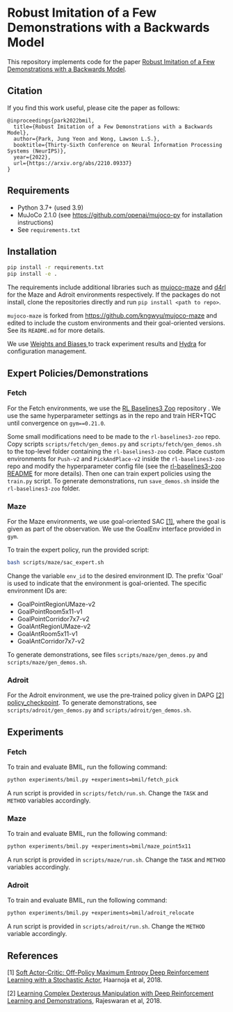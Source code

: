 # Robust Imitation of a Few Demonstrations with a Backwards Model

This repository implements code for the paper [Robust Imitation of a Few Demonstrations with a Backwards Model](https://arxiv.org/abs/2210.09337).

## Citation

If you find this work useful, please cite the paper as follows:
```
@inproceedings{park2022bmil,
  title={Robust Imitation of a Few Demonstrations with a Backwards Model},
  author={Park, Jung Yeon and Wong, Lawson L.S.},
  booktitle={Thirty-Sixth Conference on Neural Information Processing Systems (NeurIPS)},
  year={2022},
  url={https://arxiv.org/abs/2210.09337}
}
```

## Requirements

- Python 3.7+ (used 3.9)
- MuJoCo 2.1.0 (see https://github.com/openai/mujoco-py for installation instructions)
- See `requirements.txt`

## Installation

```bash
pip install -r requirements.txt
pip install -e .
```

The requirements include additional libraries such as [mujoco-maze](https://github.com/jypark0/mujoco-maze) and [d4rl](https://github.com/Farama-Foundation/D4RL) for the Maze and Adroit environments respectively.
If the packages do not install, clone the repositories directly and run `pip install <path to repo>`.

`mujoco-maze` is forked from https://github.com/kngwyu/mujoco-maze and edited to include the custom environments and their goal-oriented versions. See its `README.md` for more details.

We use [Weights and Biases ](https://wandb.ai/site) to track experiment results and [Hydra](https://hydra.cc/) for configuration management.

## Expert Policies/Demonstrations

### Fetch

For the Fetch environments, we use the [RL Baselines3 Zoo](https://github.com/DLR-RM/rl-baselines3-zoo.git) repository . We use the same hyperparameter settings as in the repo and train HER+TQC until convergence on `gym==0.21.0`.

Some small modifications need to be made to the `rl-baselines3-zoo` repo. Copy scripts `scripts/fetch/gen_demos.py` and `scripts/fetch/gen_demos.sh`  to the top-level folder containing the `rl-baselines3-zoo` code. Place custom environments for `Push-v2` and `PickAndPlace-v2` inside the `rl-baselines3-zoo` repo and modify the hyperparameter config file (see the [rl-baselines3-zoo README](https://github.com/DLR-RM/rl-baselines3-zoo/blob/master/README.md) for more details). Then one can train expert policies using the `train.py` script. To generate demonstrations, run `save_demos.sh` inside the `rl-baselines3-zoo` folder.

### Maze

For the Maze environments, we use goal-oriented SAC [[1]](#1), where the goal is given as part of the observation. We use the GoalEnv interface provided in `gym`.

To train the expert policy, run the provided script:

```bash
bash scripts/maze/sac_expert.sh
```

Change the variable `env_id` to the desired environment ID. The prefix 'Goal' is used to indicate that the environment is goal-oriented.
The specific environment IDs are:
- GoalPointRegionUMaze-v2
- GoalPointRoom5x11-v1
- GoalPointCorridor7x7-v2
- GoalAntRegionUMaze-v2
- GoalAntRoom5x11-v1
- GoalAntCorridor7x7-v2

To generate demonstrations, see files `scripts/maze/gen_demos.py` and `scripts/maze/gen_demos.sh`.

### Adroit

For the Adroit environment, we use the pre-trained policy given in DAPG [[2]](#2) [policy_checkpoint](https://github.com/aravindr93/hand_dapg/blob/master/dapg/policies/relocate-v0.pickle). To generate demonstrations, see `scripts/adroit/gen_demos.py` and `scripts/adroit/gen_demos.sh`.

## Experiments

### Fetch

To train and evaluate BMIL, run the following command:
```bash
python experiments/bmil.py +experiments=bmil/fetch_pick
```

A run script is provided in `scripts/fetch/run.sh`. Change the `TASK` and `METHOD` variables accordingly.

### Maze

To train and evaluate BMIL, run the following command:
```bash
python experiments/bmil.py +experiments=bmil/maze_point5x11
```

A run script is provided in `scripts/maze/run.sh`. Change the `TASK` and `METHOD` variables accordingly.

### Adroit

To train and evaluate BMIL, run the following command:
```bash
python experiments/bmil.py +experiments=bmil/adroit_relocate
```

A run script is provided in `scripts/adroit/run.sh`. Change the `METHOD` variable accordingly.


## References

<a id="1">[1]</a>
[Soft Actor-Critic: Off-Policy Maximum Entropy Deep Reinforcement Learning with a Stochastic Actor](https://arxiv.org/abs/1801.01290), Haarnoja et al, 2018.

<a id="2">[2]</a>
[Learning Complex Dexterous Manipulation with Deep Reinforcement Learning and Demonstrations](https://arxiv.org/abs/1709.10087), Rajeswaran et al, 2018.
